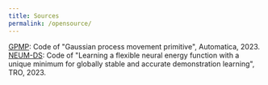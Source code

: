 ```yaml
---
title: Sources
permalink: /opensource/
---
```


[GPMP](files/GPMP_openSourced.zip): Code of "Gaussian process movement primitive", Automatica, 2023.
[NEUM-DS](files/NEUM_openSOurced.zip): Code of "Learning a flexible neural energy function with a unique minimum for globally stable and accurate demonstration learning", TRO, 2023.
